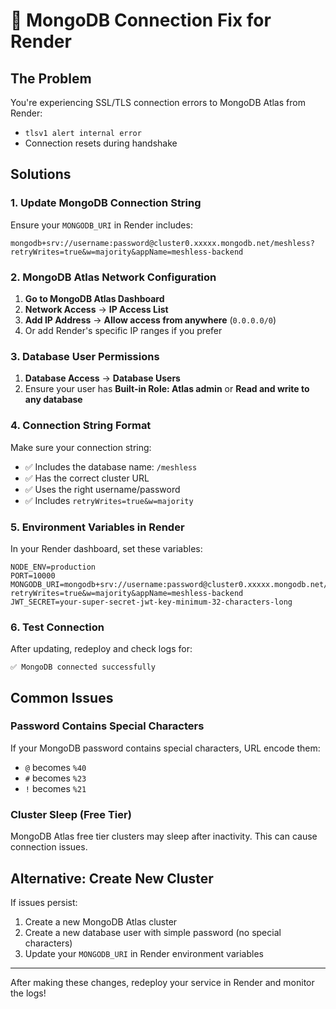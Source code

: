 # 🔧 MongoDB Connection Fix for Render

## The Problem
You're experiencing SSL/TLS connection errors to MongoDB Atlas from Render:
- `tlsv1 alert internal error`
- Connection resets during handshake

## Solutions

### 1. Update MongoDB Connection String
Ensure your `MONGODB_URI` in Render includes:
```
mongodb+srv://username:password@cluster0.xxxxx.mongodb.net/meshless?retryWrites=true&w=majority&appName=meshless-backend
```

### 2. MongoDB Atlas Network Configuration
1. **Go to MongoDB Atlas Dashboard**
2. **Network Access** → **IP Access List**
3. **Add IP Address** → **Allow access from anywhere** (`0.0.0.0/0`)
4. Or add Render's specific IP ranges if you prefer

### 3. Database User Permissions
1. **Database Access** → **Database Users**
2. Ensure your user has **Built-in Role: Atlas admin** or **Read and write to any database**

### 4. Connection String Format
Make sure your connection string:
- ✅ Includes the database name: `/meshless`
- ✅ Has the correct cluster URL
- ✅ Uses the right username/password
- ✅ Includes `retryWrites=true&w=majority`

### 5. Environment Variables in Render
In your Render dashboard, set these variables:
```
NODE_ENV=production
PORT=10000
MONGODB_URI=mongodb+srv://username:password@cluster0.xxxxx.mongodb.net/meshless?retryWrites=true&w=majority&appName=meshless-backend
JWT_SECRET=your-super-secret-jwt-key-minimum-32-characters-long
```

### 6. Test Connection
After updating, redeploy and check logs for:
```
✅ MongoDB connected successfully
```

## Common Issues

### Password Contains Special Characters
If your MongoDB password contains special characters, URL encode them:
- `@` becomes `%40`
- `#` becomes `%23`
- `!` becomes `%21`

### Cluster Sleep (Free Tier)
MongoDB Atlas free tier clusters may sleep after inactivity. This can cause connection issues.

## Alternative: Create New Cluster
If issues persist:
1. Create a new MongoDB Atlas cluster
2. Create a new database user with simple password (no special characters)
3. Update your `MONGODB_URI` in Render environment variables

---

After making these changes, redeploy your service in Render and monitor the logs!
